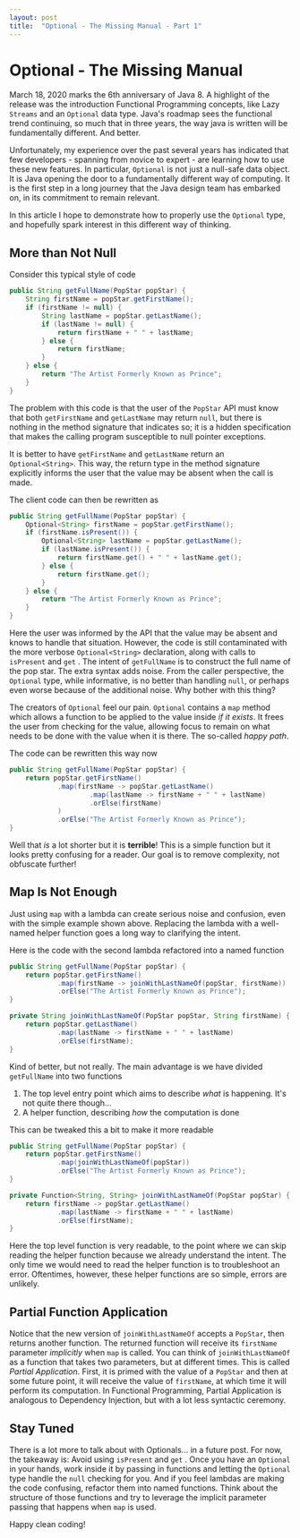 ```yaml
---
layout: post
title:  "Optional - The Missing Manual - Part 1"
---
```

# Optional - The Missing Manual

March 18, 2020 marks the 6th anniversary of Java 8. A highlight of the release was the introduction Functional Programming concepts, like Lazy `Streams` and an `Optional` data type. Java's roadmap sees the functional trend continuing, so much that in three years, the way java is written will be fundamentally different. And better.

Unfortunately, my experience over the past several years has indicated that few developers - spanning from novice to expert - are learning how to use these new features. In particular, `Optional` is not just a null-safe data object. It is Java opening the door to a fundamentally different way of computing. It is the first step in a long journey that the Java design team has embarked on, in its commitment to remain relevant.

In this article I hope to demonstrate how to properly use the `Optional` type, and hopefully spark interest in this different way of thinking.

## More than Not Null
Consider this typical style of code

```java
public String getFullName(PopStar popStar) {
    String firstName = popStar.getFirstName();
    if (firstName != null) {
        String lastName = popStar.getLastName();
        if (lastName != null) {
            return firstName + " " + lastName;
        } else {
            return firstName;
        }
    } else {
        return "The Artist Formerly Known as Prince";
    }
}
```

The problem with this code is that the user of the `PopStar` API must know that both `getFirstName` and `getLastName` may return `null`, but there is nothing in the method signature that indicates so; it is a hidden specification that makes the calling program susceptible to null pointer exceptions.

It is better to have `getFirstName` and `getLastName` return an `Optional<String>`. This way, the return type in the method signature explicitly informs the user that the value may be absent when the call is made.

The client code can then be rewritten as

```java
public String getFullName(PopStar popStar) {
    Optional<String> firstName = popStar.getFirstName();
    if (firstName.isPresent()) {
        Optional<String> lastName = popStar.getLastName();
        if (lastName.isPresent()) {
            return firstName.get() + " " + lastName.get();
        } else {
            return firstName.get();
        }
    } else {
        return "The Artist Formerly Known as Prince";
    }
}
```

Here the user was informed by the API that the value may be absent and knows to handle that situation. However, the code is still contaminated with the more verbose `Optional<String>` declaration, along with calls to `isPresent` and `get` . The intent of `getFullName` is to construct the full name of the pop star. The extra syntax adds noise. From the caller perspective, the `Optional` type, while informative, is no better than handling `null`, or perhaps even worse because of the additional noise. Why bother with this thing?

The creators of `Optional` feel our pain. `Optional` contains a `map` method which allows a function to be applied to the value inside *if it exists*. It frees the user from checking for the value, allowing focus to remain on what needs to be done with the value when it is there. The so-called *happy path*.

The code can be rewritten this way now

```java
public String getFullName(PopStar popStar) {
    return popStar.getFirstName()
            .map(firstName -> popStar.getLastName()
                    .map(lastName -> firstName + " " + lastName)
                    .orElse(firstName)
            )
            .orElse("The Artist Formerly Known as Prince");
}
```

Well that *is* a lot shorter but it is **terrible**! This is a simple function but it looks pretty confusing for a reader. Our goal is to remove complexity, not obfuscate further! 

## Map Is Not Enough
Just using `map` with a lambda can create serious noise and confusion, even with the simple example shown above. Replacing the lambda with a well-named helper function goes a long way to clarifying the intent.

Here is the code with the second lambda refactored into a named function 

```java
public String getFullName(PopStar popStar) {
    return popStar.getFirstName()
            .map(firstName -> joinWithLastNameOf(popStar, firstName))
            .orElse("The Artist Formerly Known as Prince");
}

private String joinWithLastNameOf(PopStar popStar, String firstName) {
    return popStar.getLastName()
            .map(lastName -> firstName + " " + lastName)
            .orElse(firstName);
}
```

Kind of better, but not really. The main advantage is we have divided `getFullName` into two functions

1. The top level entry point which aims to describe *what* is happening. It's not quite there though...
2. A helper function, describing *how* the computation is done

This can be tweaked this a bit to make it more readable

```java
public String getFullName(PopStar popStar) {
    return popStar.getFirstName()
            .map(joinWithLastNameOf(popStar))
            .orElse("The Artist Formerly Known as Prince");
}

private Function<String, String> joinWithLastNameOf(PopStar popStar) {
    return firstName -> popStar.getLastName()
            .map(lastName -> firstName + " " + lastName)
            .orElse(firstName);
}
```

Here the top level function is very readable, to the point where we can skip reading the helper function because we already understand the intent. The only time we would need to read the helper function is to troubleshoot an error. Oftentimes, however, these helper functions are so simple, errors are unlikely.

## Partial Function Application
Notice that the new version of `joinWithLastNameOf` accepts a `PopStar`, then returns another function. The returned function will receive its `firstName` parameter *implicitly* when `map`  is called. You can think of `joinWithLastNameOf` as a function that takes two parameters, but at different times. This is called *Partial Application*. First, it is primed with the value of a `PopStar` and then at some future point, it will receive the value of `firstName`, at which time it will perform its computation. In Functional Programming, Partial Application is analogous to Dependency Injection, but with a lot less syntactic ceremony.

## Stay Tuned
There is a lot more to talk about with Optionals... in a future post. For now, the takeaway is: Avoid using `isPresent` and `get` . Once you have an `Optional` in your hands, work inside it by passing in functions and letting the `Optional` type handle the `null` checking for you. And if you feel lambdas are making the code confusing, refactor them into named functions. Think about the structure of those functions and try to leverage the implicit parameter passing that happens when `map` is used. 

Happy clean coding!

